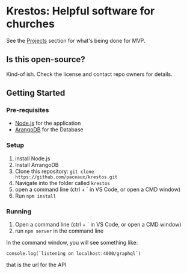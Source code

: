 # Krestos: Helpful software for churches

See the [Projects](https://github.com/paceaux/krestos/projects/1https://github.com/paceaux/krestos/projects/1) section for what's being done for MVP.

## Is this open-source?
Kind-of ish. Check the license and contact repo owners for details. 

## Getting Started

### Pre-requisites

* [Node.js](https://nodejs.org/en/) for the application
* [ArangoDB](https://www.arangodb.com/download/) for the Database

### Setup
1. install Node.js
2. Install ArrangoDB
3. Clone this repository: `git clone https://github.com/paceaux/krestos.git`
4. Navigate into the folder called `krestos`
5. open a command line (ctrl + ` in VS Code, or open a CMD window)
6. Run `npm install`

### Running
1. Open a command line (ctrl + ` in VS Code, or open a CMD window)
2. run `npm server` in the command line

In the command window, you will see something like:

```
console.log(`listening on localhost:4000/graphql`)
```

that is the url for the API


